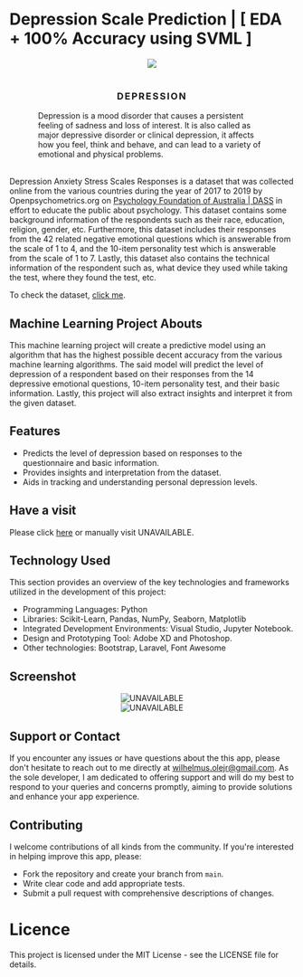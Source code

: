 # Depression Scale Prediction | [ EDA + 100% Accuracy using SVML ]

<div align="center">
  <img src="image.jpg">
</div>

<br>

<h3 style="text-align: center; letter-spacing: 2px; text-transform: uppercase">Depression</h3>

<p style="width: 80%; margin: 0 auto">Depression is a mood disorder that causes a persistent feeling of sadness and loss of interest. It is also called as major depressive disorder or clinical depression, it affects how you feel, think and behave, and can lead to a variety of emotional and physical problems.</p>

<br>

<p>Depression Anxiety Stress Scales Responses is a dataset that was collected online from the various countries during the year of 2017 to 2019 by Openpsychometrics.org on <a href="www.psy.unsw.edu.au/dass">Psychology Foundation of Australia | DASS</a> in effort to educate the public about psychology. This dataset contains some background information of the respondents such as their race, education, religion, gender, etc. Furthermore, this dataset includes their responses from the 42 related negative emotional questions which is answerable from the scale of 1 to 4, and the 10-item personality test which is answerable from the scale of 1 to 7. Lastly, this dataset also contains the technical information of the respondent such as, what device they used while taking the test, where they found the test, etc.</p>

<p>To check the dataset, <a href="https://www.kaggle.com/datasets/lucasgreenwell/depression-anxiety-stress-scales-responses">click me</a>.</p>

## Machine Learning Project Abouts

<p>This machine learning project will create a predictive model using an algorithm that has the highest possible decent accuracy from the various machine learning algorithms. The said model will predict the level of depression of a respondent based on their responses from the 14 depressive emotional questions, 10-item personality test, and their basic information. Lastly, this project will also extract insights and interpret it from the given dataset.</p>


## Features
* Predicts the level of depression based on responses to the questionnaire and basic information.
* Provides insights and interpretation from the dataset.
* Aids in tracking and understanding personal depression levels.

## Have a visit
<p>Please click <a target="blank" href="#">here</a> or manually visit UNAVAILABLE.</p>

## Technology Used
This section provides an overview of the key technologies and frameworks utilized in the development of this project:

* Programming Languages: Python
* Libraries: Scikit-Learn, Pandas, NumPy, Seaborn, Matplotlib 
* Integrated Development Environments: Visual Studio, Jupyter Notebook.
* Design and Prototyping Tool: Adobe XD and Photoshop.
* Other technologies: Bootstrap, Laravel, Font Awesome

## Screenshot
<div align="center">
  <img src="public/images/screenshot1.png" alt="UNAVAILABLE">
</div>
<div align="center">
  <img src="public/images/screenshot2.png" alt="UNAVAILABLE">
</div>

## Support or Contact
If you encounter any issues or have questions about the this app, please don't hesitate to reach out to me directly at wilhelmus.olejr@gmail.com. As the sole developer, I am dedicated to offering support and will do my best to respond to your queries and concerns promptly, aiming to provide solutions and enhance your app experience.

## Contributing
I welcome contributions of all kinds from the community. If you're interested in helping improve this app, please:
* Fork the repository and create your branch from `main`.
* Write clear code and add appropriate tests.
* Submit a pull request with comprehensive descriptions of changes.

# Licence
<p>This project is licensed under the MIT License - see the LICENSE file for details.</p>
